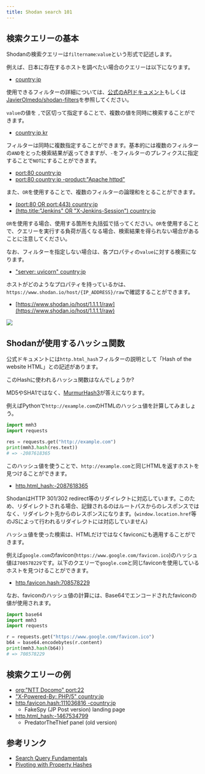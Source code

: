 ```yaml
---
title: Shodan search 101
---
```


## 検索クエリーの基本

Shodanの検索クエリーは`filtername`:`value`という形式で記述します。

例えば、日本に存在するホストを調べたい場合のクエリーは以下になります。

- [country:jp](https://www.shodan.io/search?query=country%3Ajp)

使用できるフィルターの詳細については、[公式のAPIドキュメント](https://developer.shodan.io/api)もしくは[JavierOlmedo/shodan-filters](https://github.com/JavierOlmedo/shodan-filters)を参照してください。

`value`の値を `,`で区切って指定することで、複数の値を同時に検索することができます。

- [country:jp,kr](https://www.shodan.io/search?query=country%3Ajp%2Ckr)

フィルターは同時に複数指定することができます。基本的には複数のフィルターの`AND`をとった検索結果が返ってきますが、`-`をフィルターのプレフィクスに指定することで`NOT`にすることができます。

- [port:80 country:jp](https://www.shodan.io/search?query=port%3A80+country%3Ajp+)
- [port:80 country:jp -product:"Apache httpd"](https://www.shodan.io/search?query=port%3A80+country%3Ajp+-product%3A%22Apache+httpd%22)

また、`OR`を使用することで、複数のフィルターの論理和をとることができます。

- [(port:80 OR port:443) country:jp](https://www.shodan.io/search?query=%28port%3A80+OR+port%3A443%29+country%3Ajp)
- [(http.title:"Jenkins" OR "X-Jenkins-Session") country:jp](https://www.shodan.io/search?query=%28http.title%3A%22Jenkins%22+OR+%22X-Jenkins-Session%22%29+country%3Ajp)

`OR`を使用する場合、使用する箇所を丸括弧で括ってください。`OR`を使用することで、クエリーを実行する負荷が高くなる場合、検索結果を得られない場合があることに注意してください。

なお、フィルターを指定しない場合は、各プロパティの`value`に対する検索になります。

- ["server: uvicorn" country:jp](https://www.shodan.io/search?query=%22server%3A+uvicorn%22+country%3Ajp)

ホストがどのようなプロパティを持っているかは、`https://www.shodan.io/host/{IP_ADDRESS}/raw`で確認することができます。

- [https://www.shodan.io/host/1.1.1.1/raw](https://www.shodan.io/host/1.1.1.1/raw)

![](https://i.imgur.com/mG6fls5.png)

## Shodanが使用するハッシュ関数

公式ドキュメントには`http.html_hash`フィルターの説明として「Hash of the website HTML」との記述があります。

このHashに使われるハッシュ関数はなんでしょうか?

MD5やSHA1ではなく、[MurmurHash3](https://github.com/aappleby/smhasher/wiki/MurmurHash3)が答えになります。

例えばPythonで`http://example.com`のHTMLのハッシュ値を計算してみましょう。

```python
import mmh3
import requests

res = requests.get("http://example.com")
print(mmh3.hash(res.text))
# => -2087618365
```

このハッシュ値を使うことで、`http://example.com`と同じHTMLを返すホストを見つけることができます。

- [http.html_hash:-2087618365](https://www.shodan.io/search?query=http.html_hash%3A-2087618365)

ShodanはHTTP 301/302 redirect等のリダイレクトに対応しています。このため、リダイレクトされる場合、記録されるのはルートパスからのレスポンスではなく、リダイレクト先からのレスポンスになります。(`window.location.href`等のJSによって行われるリダイレクトには対応していません)

ハッシュ値を使った検索は、HTMLだけではなくfaviconにも適用することができます。

例えば`google.com`のfavicon(`https://www.google.com/favicon.ico`)のハッシュ値は`708578229`です。以下のクエリーで`google.com`と同じfaviconを使用しているホストを見つけることができます。

- [http.favicon.hash:708578229](https://www.shodan.io/search?query=http.favicon.hash%3A708578229)

なお、faviconのハッシュ値の計算には、Base64でエンコードされたfaviconの値が使用されます。

```python
import base64
import mmh3
import requests

r = requests.get("https://www.google.com/favicon.ico")
b64 = base64.encodebytes(r.content)
print(mmh3.hash(b64))
# => 708578229
```

## 検索クエリーの例

- [org:"NTT Docomo" port:22](https://www.shodan.io/search?query=org%3A%22NTT+Docomo%22+port%3A22)
- ["X-Powered-By: PHP/5" country:jp](https://www.shodan.io/search?query=%22X-Powered-By%3A+PHP%2F5%22+country%3Ajp)
- [http.favicon.hash:111036816 -country:jp](https://www.shodan.io/search?query=http.favicon.hash%3A111036816+-country%3Ajp)
  - FakeSpy (JP Post version) landing page
- [http.html_hash:-1467534799](https://www.shodan.io/search?query=http.html_hash%3A-1467534799)
  - PredatorTheThief panel (old version)

## 参考リンク

- [Search Query Fundamentals](https://help.shodan.io/the-basics/search-query-fundamentals)
- [Pivoting with Property Hashes](https://help.shodan.io/mastery/property-hashes)
